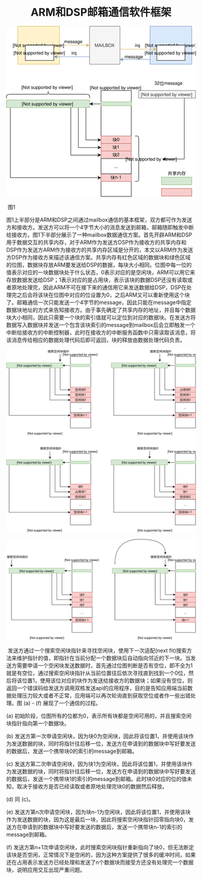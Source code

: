 # <center>ARM和DSP邮箱通信软件框架</center>

![](draw\mailbox1.svg)

​																								图1

​		图1上半部分是ARM和DSP之间通过mailbox通信的基本框架，双方都可作为发送方和接收方。发送方可以将一个4字节大小的消息发送到邮箱，邮箱随即触发中断给接收方。
​		图1下半部分展示了一种mailbox数据通信方案。首先开辟ARM和DSP用于数据交互的共享内存，对于ARM作为发送方DSP作为接收方的共享内存和DSP作为发送方ARM作为接收方的共享内存区域是分开的，本文以ARM作为发送方DSP作为接收方来描述该通信方案。共享内存有红色区域的数据块和绿色区域的位图，数据块存放ARM要发送给DSP的数据，每块大小相同。位图中每一位的值表示对应的一块数据块处于什么状态，0表示对应的是空闲块，ARM可以用它来存放数据发送给DSP；1表示对应的是占用块，表示该块的数据DSP还没有读取或者原地处理完，因此ARM不可在接下来的通信用它来发送数据给DSP，DSP在处理完之后会将该块在位图中对应的位设置为0，之后ARM又可以重新使用这个块了。邮箱通信一次只能发送一个4字节的message，因此只能在message中指定数据块地址的方式来告知接收方。由于事先确定了共享内存的地址，并且每个数据块大小相同，因此只需要一个块的索引值就可以定位到对应的数据块。在发送方将数据写入数据块并发送一个包含该块索引的message到mailbox后会立即触发一个中断给接收方的中断控制器，此时在接收方的中断服务函数中只需读取该消息，将该消息传给相应的数据处理代码后即可返回，块的释放由数据处理代码负责。

![](draw\mailbox2.svg)

![](draw\mailbox3.svg)

​		发送方通过一个搜索空闲块指针来寻找空闲块，使用下一次适配(next fit)搜索方法来维护指针的值，即指针在当前分配一个数据块后自动指向邻近的下一块。当发送方需要申请一个空闲块发送数据时，首先通过位图判断是否有空位，即不全为1就是有空位，通过搜索空闲块指针从当前位置往后依次寻找直到找到一个0位，然后将该位置1，使用该位对应的块作为发送给接收方的数据块；如果没有空位，则返回一个错误码给发送方调用双核发送api的应用程序，目的是告知应用端当前数据处理压力较大或者不正常，应用端可以再次轮询直到获取空位或者作一些出错处理。图 (a) - (f) 展现了一个通信的过程。

(a) 初始阶段，位图所有的位都为0，表示所有块都是空闲可用的，并且搜索空闲块指针指向第一个数据块。

(b) 发送方第一次申请空闲块，因为块0为空闲块，因此将该位置1，并使用该块作为发送数据的块，同时将指针往后移一位，发送方在申请到的数据块中写好要发送的数据后，发送一个携带块0的索引的message到邮箱。

(c) 发送方第二次申请空闲块，因为块1为空闲块，因此将该位置1，并使用该块作为发送数据的块，同时将指针往后移一位，发送方在申请到的数据块中写好要发送的数据后，发送一个携带块1的索引的message到邮箱。此时块0对应的位的值未知，取决于接收方是否已经读取或者原地处理完块0的数据然后释放。

(d) 同 (c)。

(e) 发送方第n次申请空闲块，因为块n-1为空闲块，因此将该位置1，并使用该块作为发送数据的块，因为这是最后一块，因此将搜索空闲块指针回零指向块0，发送方在申请到的数据块中写好要发送的数据后，发送一个携带块n-1的索引的message到邮箱。

(f) 发送方第n+1次申请空闲块，此时搜索空闲块指针重新指向了块0，但无法断定该块是否空闲，正常情况下是空闲的，因为这种方案提供了很多的缓冲时间，如果还在占用表示发送方已经处理和发送了n个数据块而接受方还没有处理完一个数据块，说明应用交互出现严重问题。